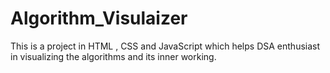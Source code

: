 # Algorithm_Visulaizer
This is a project in HTML , CSS and JavaScript which helps DSA enthusiast in visualizing the algorithms and its inner working.
